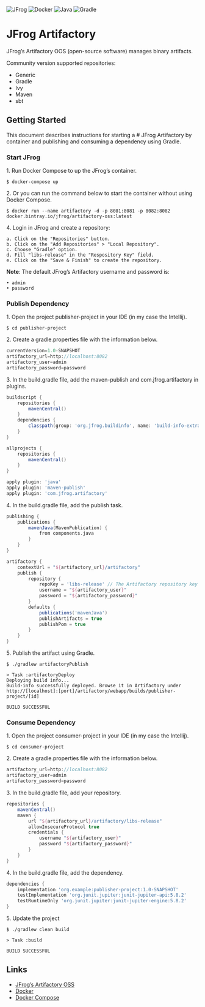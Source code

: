![JFrog](https://img.shields.io/badge/JFrog-%2341BF47.svg?style=for-the-badge&logo=JFrog&logoColor=white)
![Docker](https://img.shields.io/badge/docker-%230db7ed.svg?style=for-the-badge&logo=docker&logoColor=white)
![Java](https://img.shields.io/badge/Java-%23007396.svg?style=for-the-badge&logo=Java&logoColor=white)
![Gradle](https://img.shields.io/badge/Gradle-%2302303A.svg?style=for-the-badge&logo=Gradle&logoColor=white)

# JFrog Artifactory

JFrog’s Artifactory OOS (open-source software) manages binary artifacts.

Community version supported repositories:

- Generic
- Gradle
- Ivy
- Maven
- sbt

## Getting Started

This document describes instructions for starting a # JFrog Artifactory by container and publishing and consuming a dependency using Gradle.

### Start JFrog

1\. Run Docker Compose to up the JFrog’s container.

```shell
$ docker-compose up
```

2\. Or you can run the command below to start the container without using Docker Compose.

```shell
$ docker run --name artifactory -d -p 8081:8081 -p 8082:8082 docker.bintray.io/jfrog/artifactory-oss:latest
```

4\. Login in JFrog and create a repository:

    a. Click on the "Repositories" button.
    b. Click on the "Add Repositories" > "Local Repository".
    c. Choose "Gradle" option.
    d. Fill "libs-release" in the "Respository Key" field.
    e. Click on the "Save & Finish" to create the repository.

**Note**: The default JFrog’s Artifactory username and password is:

    • admin
    • password

### Publish Dependency

1\. Open the project publisher-project in your IDE (in my case the Intellij).

```shell
$ cd publisher-project
```

2\. Create a gradle.properties file with the information below.

```groovy
currentVersion=1.0-SNAPSHOT
artifactory_url=http://localhost:8082
artifactory_user=admin
artifactory_password=password
```

3\. In the build.gradle file, add the maven-publish and com.jfrog.artifactory in plugins.

```groovy
buildscript {
    repositories {
        mavenCentral()
    }
    dependencies {
        classpath(group: 'org.jfrog.buildinfo', name: 'build-info-extractor-gradle', version: '4.+')
    }
}

allprojects {
    repositories {
        mavenCentral()
    }
}

apply plugin: 'java'
apply plugin: 'maven-publish'
apply plugin: 'com.jfrog.artifactory'
```

4\. In the build.gradle file, add the publish task.

```groovy
publishing {
    publications {
        mavenJava(MavenPublication) {
            from components.java
        }
    }
}

artifactory {
    contextUrl = "${artifactory_url}/artifactory"
    publish {
        repository {
            repoKey = 'libs-release' // The Artifactory repository key to publish to
            username = "${artifactory_user}"
            password = "${artifactory_password}"
        }
        defaults {
            publications('mavenJava')
            publishArtifacts = true
            publishPom = true
        }
    }
}
```

5\. Publish the artifact using Gradle.

```shell
$ ./gradlew artifactoryPublish

> Task :artifactoryDeploy
Deploying build info...
Build-info successfully deployed. Browse it in Artifactory under http://[localhost]:[port]/artifactory/webapp/builds/publisher-project/[id]

BUILD SUCCESSFUL
```

### Consume Dependency

1\. Open the project consumer-project in your IDE (in my case the Intellij).

```shell
$ cd consumer-project
```

2\. Create a gradle.properties file with the information below.

```groovy
artifactory_url=http://localhost:8082
artifactory_user=admin
artifactory_password=password
```

3\. In the build.gradle file, add your repository.

```groovy
repositories {
    mavenCentral()
    maven {
        url "${artifactory_url}/artifactory/libs-release"
        allowInsecureProtocol true
        credentials {
            username "${artifactory_user}"
            password "${artifactory_password}"
        }
    }
}
```

4\. In the build.gradle file, add the dependency.

```groovy
dependencies {
    implementation 'org.example:publisher-project:1.0-SNAPSHOT'
    testImplementation 'org.junit.jupiter:junit-jupiter-api:5.8.2'
    testRuntimeOnly 'org.junit.jupiter:junit-jupiter-engine:5.8.2'
}
```

5\. Update the project

```shell
$ ./gradlew clean build

> Task :build

BUILD SUCCESSFUL
```

## Links

- [JFrog’s Artifactory OSS](https://jfrog.com/open-source/)
- [Docker](https://www.docker.com/)
- [Docker Compose](https://docs.docker.com/compose/)
